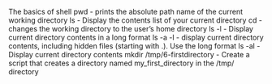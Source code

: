 The basics of shell
pwd -  prints the absolute path name of the current working directory
ls - Display the contents list of your current directory
cd - changes the working directory to the user’s home directory
ls -l - Display current directory contents in a long format
ls -a -l - display current directory contents, including hidden files (starting with .). Use the long format
ls -al - Display current directory contents
mkdir /tmp/6-firstdirectory - Create a script that creates a directory named my_first_directory in the /tmp/ directory
